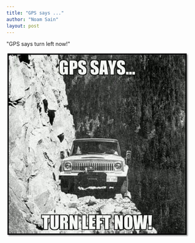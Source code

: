 ```yaml
---
title: "GPS says ..."
author: "Noam Sain"
layout: post
---
```


"GPS says turn left now!"

![GPS says ...](/assets/2021/2021-12-turn-left.jpg "GPS says ...")
